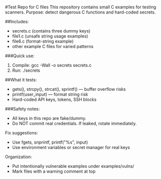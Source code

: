 #Test Repo for C files
This repository contains small C examples for testing scanners.
Purpose: detect dangerous C functions and hard-coded secrets.

##Includes:
- secrets.c (contains three dummy keys)
- file1.c (unsafe string usage examples)
- file6.c (format-string example)
- other example C files for varied patterns

###Quick use:
1. Compile: gcc -Wall -o secrets secrets.c
2. Run: ./secrets

##What it tests:
- gets(), strcpy(), strcat(), sprintf() — buffer overflow risks
- printf(user_input) — format string risk
- Hard-coded API keys, tokens, SSH blocks

###Safety notes:
- All keys in this repo are fake/dummy.
- Do NOT commit real credentials. If leaked, rotate immediately.

Fix suggestions:
- Use fgets, snprintf, printf("%s", input)
- Use environment variables or secret manager for real keys

Organization:
- Put intentionally vulnerable examples under examples/vulns/
- Mark files with a warning comment at top
